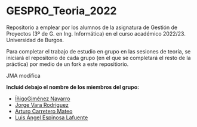 # GESPRO_Teoria_2022
Repositorio a emplear por los alumnos de la asignatura de Gestión de Proyectos (3º de G. en Ing. Informática) en el curso académico 2022/23. Universidad de Burgos.

Para completar el trabajo de estudio en grupo en las sesiones de teoría, se iniciará el repositorio de cada grupo (en el que se completará el resto de la práctica) por medio de un fork a este repositiorio.


JMA modifica

**Incluid debajo el nombre de los miembros del grupo:**
<ul>
    <li><a href ="https://github.com/InigoGimenezNavarro">ÍñigoGiménez Navarro </a>
    <li><a href="https://github.com/Varix2">Jorge Vara Rodriguez </a>
    <li><a href="https://github.com/arturoCM99">Arturo Carretero Mateo</a>
    <li><a href="https://github.com/fravian99">Luis Ángel Espinosa Lafuente </a> 
</ul>
